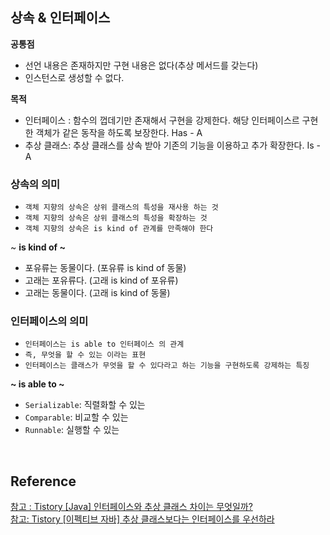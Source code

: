 ## 상속 & 인터페이스


**공통점**

- 선언 내용은 존재하지만 구현 내용은 없다(추상 메서드를 갖는다)
- 인스턴스로 생성할 수 없다.

**목적**

- 인터페이스 : 함수의 껍데기만 존재해서 구현을 강제한다. 해당 인터페이스르 구현한 객체가 같은 동작을 하도록 보장한다. Has - A
- 추상 클래스: 추상 클래스를 상속 받아 기존의 기능을 이용하고 추가 확장한다. Is - A

### 상속의 의미

- `객체 지향의 상속은 상위 클래스의 특성을 재사용 하는 것`
- `객체 지향의 상속은 상위 클래스의 특성을 확장하는 것`
- `객체 지향의 상속은 is kind of 관계를 만족해야 한다`

~ **is kind of ~**

- 포유류는 동물이다. (포유류 is kind of 동물)
- 고래는 포유류다. (고래 is kind of 포유류)
- 고래는 동물이다. (고래 is kind of 동물)

### **인터페이스의 의미**

- `인터페이스는 is able to 인터페이스 의 관계`
- `즉, 무엇을 할 수 있는 이라는 표현`
- `인터페이스는 클래스가 무엇을 할 수 있다라고 하는 기능을 구현하도록 강제하는 특징`

**~ is able to ~**

- `Serializable`: 직렬화할 수 있는
- `Comparable`: 비교할 수 있는
- `Runnable`: 실행할 수 있는

<br/>

## Reference
[참고 : Tistory [Java] 인터페이스와 추상 클래스 차이는 무엇일까?](https://devlog-wjdrbs96.tistory.com/370)    
[참고: Tistory [이펙티브 자바] 추상 클래스보다는 인터페이스를 우선하라](https://jgrammer.tistory.com/entry/%EC%9D%B4%ED%8E%99%ED%8B%B0%EB%B8%8C-%EC%9E%90%EB%B0%94-%EC%B6%94%EC%83%81-%ED%81%B4%EB%9E%98%EC%8A%A4%EB%B3%B4%EB%8B%A4%EB%8A%94-%EC%9D%B8%ED%84%B0%ED%8E%98%EC%9D%B4%EC%8A%A4%EB%A5%BC-%EC%9A%B0%EC%84%A0%ED%95%98%EB%9D%BC)